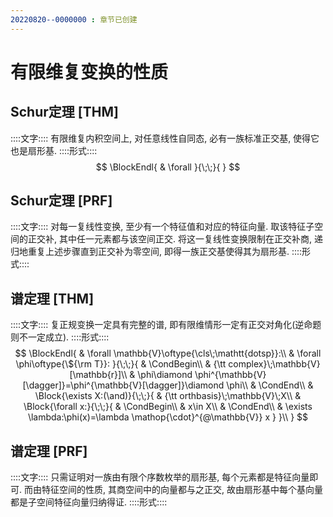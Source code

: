 ```yaml
---
20220820--0000000 : 章节已创建
---
```

# 有限维复变换的性质
## Schur定理 [THM]
::::文字::::
有限维复内积空间上, 对任意线性自同态, 必有一族标准正交基, 使得它也是扇形基. 
::::形式::::
$$
\BlockEndl{
    & \forall 
}{\;\;}{
}
$$

## Schur定理 [PRF]
::::文字::::
对每一复线性变换, 至少有一个特征值和对应的特征向量. 取该特征子空间的正交补, 其中任一元素都与该空间正交. 
将这一复线性变换限制在正交补商, 递归地重复上述步骤直到正交补为零空间, 即得一族正交基使得其为扇形基. 
::::形式::::

## 谱定理 [THM]
::::文字::::
复正规变换一定具有完整的谱, 即有限维情形一定有正交对角化(逆命题则不一定成立). 
::::形式::::
$$
\BlockEndl{
    & \forall \mathbb{V}\oftype{\cls\;\mathtt{dotsp}}:\\
    & \forall \phi\oftype{\${\rm T}}:
}{\;\;}{
    & \CondBegin\\
    & {\tt complex}\;\mathbb{V}[\mathbb{r}]\\
    & \phi\diamond \phi^{\mathbb{V}[\dagger]}=\phi^{\mathbb{V}[\dagger]}\diamond \phi\\
    & \CondEnd\\
    & \Block{\exists X:(\and)}{\;\;}{
        & {\tt orthbasis}\;\mathbb{V}\;X\\
        & \Block{\forall x:}{\;\;}{
            & \CondBegin\\
            & x\in X\\
            & \CondEnd\\
            & \exists \lambda:\phi(x)=\lambda \mathop{\cdot}^{@\mathbb{V}} x
        }
    }\\
}
$$

## 谱定理 [PRF]
::::文字::::
只需证明对一族由有限个序数枚举的扇形基, 每个元素都是特征向量即可. 
而由特征空间的性质, 其商空间中的向量都与之正交, 故由扇形基中每个基向量都是子空间特征向量归纳得证. 
::::形式::::
$$
$$
